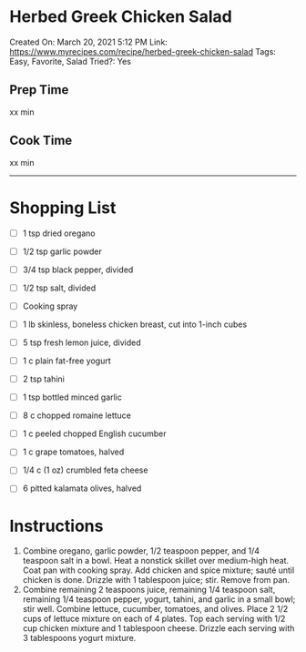 # Herbed Greek Chicken Salad

Created On: March 20, 2021 5:12 PM
Link: https://www.myrecipes.com/recipe/herbed-greek-chicken-salad
Tags: Easy, Favorite, Salad
Tried?: Yes

## Prep Time

xx min

## Cook Time

xx min

---

# Shopping List

- [ ]  1 tsp dried oregano
- [ ]  1/2 tsp garlic powder
- [ ]  3/4 tsp black pepper, divided
- [ ]  1/2 tsp salt, divided
- [ ]  Cooking spray
- [ ]  1 lb skinless, boneless chicken breast, cut into 1-inch cubes
- [ ]  5 tsp fresh lemon juice, divided

- [ ]  1 c plain fat-free yogurt
- [ ]  2 tsp tahini
- [ ]  1 tsp bottled minced garlic
- [ ]  8 c chopped romaine lettuce
- [ ]  1 c peeled chopped English cucumber
- [ ]  1 c grape tomatoes, halved
- [ ]  1/4 c (1 oz) crumbled feta cheese
- [ ]  6 pitted kalamata olives, halved

# Instructions

1. Combine oregano, garlic powder, 1/2 teaspoon pepper, and 1/4 teaspoon salt in a bowl. Heat a nonstick skillet over medium-high heat. Coat pan with cooking spray. Add chicken and spice mixture; sauté until chicken is done. Drizzle with 1 tablespoon juice; stir. Remove from pan.
2. Combine remaining 2 teaspoons juice, remaining 1/4 teaspoon salt, remaining 1/4 teaspoon pepper, yogurt, tahini, and garlic in a small bowl; stir well. Combine lettuce, cucumber, tomatoes, and olives. Place 2 1/2 cups of lettuce mixture on each of 4 plates. Top each serving with 1/2 cup chicken mixture and 1 tablespoon cheese. Drizzle each serving with 3 tablespoons yogurt mixture.